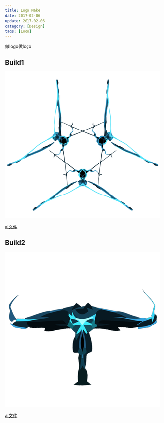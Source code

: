 ```yaml
---
title: Logo Make
date: 2017-02-06
update: 2017-02-06
category: [Design]
tags: [Logo]
---
```


做logo做logo

## Build1

![](../img/logo1.png)

[ai文件](../_img/logo1.ai)

## Build2

![](../img/logo2.png)

[ai文件](../_img/logo2.ai)

